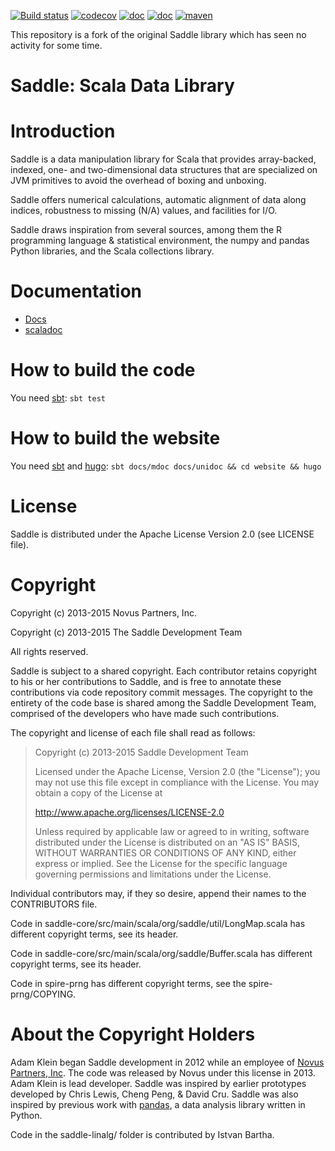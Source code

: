 [![Build status](https://github.com/pityka/saddle/workflows/CI/badge.svg)](https://github.com/pityka/saddle/actions)
[![codecov](https://codecov.io/gh/pityka/saddle/branch/master/graph/badge.svg)](https://codecov.io/gh/pityka/saddle)
[![doc](https://img.shields.io/badge/api-scaladoc-green)](https://pityka.github.io/saddle/api/org/saddle/Frame.html)
[![doc](https://img.shields.io/badge/docs-green)](https://pityka.github.io/saddle)
[![maven](https://img.shields.io/maven-central/v/io.github.pityka/saddle-core_2.13.svg)](https://repo1.maven.org/maven2/io/github/pityka/saddle-core_2.13/)


This repository is a fork of the original Saddle library which has seen no 
activity for some time.

Saddle: Scala Data Library
==========================

Introduction
============

Saddle is a data manipulation library for Scala that provides array-backed,
indexed, one- and two-dimensional data structures that are 
specialized on JVM primitives to avoid the overhead of boxing and unboxing.

Saddle offers numerical calculations, automatic alignment of data
along indices, robustness to missing (N/A) values, and facilities for I/O.

Saddle draws inspiration from several sources, among them the R programming
language & statistical environment, the numpy and pandas Python libraries,
and the Scala collections library.

Documentation
=============

 - [Docs](https://pityka.github.io/saddle)
 - [scaladoc](https://pityka.github.io/saddle/api/org/saddle/Frame.html)

How to build the code
=====================
You need [sbt](https://www.scala-sbt.org/): `sbt test`

How to build the website
========================
You need [sbt](https://www.scala-sbt.org/) and [hugo](https://gohugo.io/): `sbt docs/mdoc docs/unidoc && cd website && hugo`

License
=======

Saddle is distributed under the Apache License Version 2.0 (see LICENSE file).

Copyright
=========

Copyright (c) 2013-2015 Novus Partners, Inc.

Copyright (c) 2013-2015 The Saddle Development Team

All rights reserved.

Saddle is subject to a shared copyright. Each contributor retains copyright to
his or her contributions to Saddle, and is free to annotate these contributions
via code repository commit messages. The copyright to the entirety of the code
base is shared among the Saddle Development Team, comprised of the developers
who have made such contributions.

The copyright and license of each file shall read as follows:

> Copyright (c) 2013-2015 Saddle Development Team
>
> Licensed under the Apache License, Version 2.0 (the "License");
> you may not use this file except in compliance with the License.
> You may obtain a copy of the License at
>
> http://www.apache.org/licenses/LICENSE-2.0
>
> Unless required by applicable law or agreed to in writing, software
> distributed under the License is distributed on an "AS IS" BASIS,
> WITHOUT WARRANTIES OR CONDITIONS OF ANY KIND, either express or implied.
> See the License for the specific language governing permissions and
> limitations under the License.


Individual contributors may, if they so desire, append their names to
the CONTRIBUTORS file.

Code in saddle-core/src/main/scala/org/saddle/util/LongMap.scala has different copyright terms,
see its header.

Code in saddle-core/src/main/scala/org/saddle/Buffer.scala has different copyright terms,
see its header. 

Code in spire-prng has different copyright terms, see the spire-prng/COPYING.

About the Copyright Holders
===========================

Adam Klein began Saddle development in 2012 while an employee of 
[Novus Partners, Inc](http://www.novus.com "Novus"). The code was 
released by Novus under this license in 2013. Adam Klein is lead 
developer. Saddle was inspired by earlier prototypes developed by 
Chris Lewis, Cheng Peng, & David Cru. Saddle was also inspired by 
previous work with [pandas](http://pandas.pydata.org/ "pandas"), a 
data analysis library written in Python. 

Code in the saddle-linalg/ folder is contributed by Istvan Bartha.

